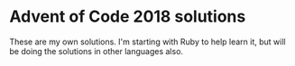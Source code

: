 # Advent of Code 2018 solutions

These are my own solutions. I'm starting with Ruby to help learn it, but will be doing the solutions in other languages also.
